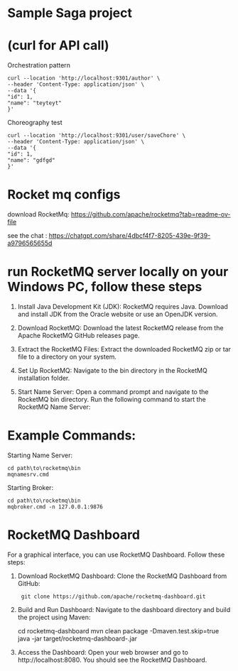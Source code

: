 # Sample Saga project

 # (curl for API call)

 Orchestration pattern 

    curl --location 'http://localhost:9301/author' \
    --header 'Content-Type: application/json' \
    --data '{
    "id": 1,
    "name": "teyteyt"
    }'

Choreography test

    curl --location 'http://localhost:9301/user/saveChore' \
    --header 'Content-Type: application/json' \
    --data '{
    "id": 1,
    "name": "gdfgd"
    }'



# Rocket mq configs
download RocketMq: https://github.com/apache/rocketmq?tab=readme-ov-file  

see the chat : https://chatgpt.com/share/4dbcf4f7-8205-439e-9f39-a9796565655d

# run RocketMQ server locally on your Windows PC, follow these steps
1. Install Java Development Kit (JDK):
    RocketMQ requires Java. Download and install JDK from the Oracle website or use an OpenJDK version.
2. Download RocketMQ:
Download the latest RocketMQ release from the Apache RocketMQ GitHub releases page.

3. Extract the RocketMQ Files:
Extract the downloaded RocketMQ zip or tar file to a directory on your system.

4. Set Up RocketMQ:
Navigate to the bin directory in the RocketMQ installation folder.

5. Start Name Server:
Open a command prompt and navigate to the RocketMQ bin directory. Run the following command to start the RocketMQ Name Server:

# Example Commands:
Starting Name Server:

    cd path\to\rocketmq\bin
    mqnamesrv.cmd

Starting Broker:

    cd path\to\rocketmq\bin
    mqbroker.cmd -n 127.0.0.1:9876


# RocketMQ Dashboard
For a graphical interface, you can use RocketMQ Dashboard. Follow these steps:

1. Download RocketMQ Dashboard:
Clone the RocketMQ Dashboard from GitHub:


        git clone https://github.com/apache/rocketmq-dashboard.git  

2. Build and Run Dashboard:
Navigate to the dashboard directory and build the project using Maven:


    cd rocketmq-dashboard
    mvn clean package -Dmaven.test.skip=true
    java -jar target/rocketmq-dashboard-<version>.jar

3. Access the Dashboard:
Open your web browser and go to http://localhost:8080. You should see the RocketMQ Dashboard.


